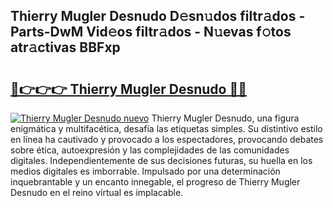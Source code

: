 ## Thierry Mugler Desnudo D𝚎sn𝚞dos filtr𝚊dos - Parts-DwM Vid𝚎os filtr𝚊dos - N𝚞evas f𝚘tos atr𝚊ctivas BBFxp

# <h2><a href="http://mb9eag.tromn.icu/?c=Thierry+Mugler+Desnudo">🔗👉👉👉 Thierry Mugler Desnudo 🔗🔗</a></h2>

[![Thierry Mugler Desnudo nuevo](https://i.imgur.com/pEAQMta.gif)](http://mb9eag.tromn.icu/?c=Thierry+Mugler+Desnudo)
Thierry Mugler Desnudo, una figura enigmática y multifacética, desafía las etiquetas simples. Su distintivo estilo en línea ha cautivado y provocado a los espectadores, provocando debates sobre ética, autoexpresión y las complejidades de las comunidades digitales. Independientemente de sus decisiones futuras, su huella en los medios digitales es imborrable. Impulsado por una determinación inquebrantable y un encanto innegable, el progreso de Thierry Mugler Desnudo en el reino virtual es implacable.

